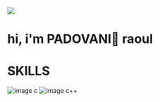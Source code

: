 
<img src="https://cdn.pixabay.com/photo/2018/09/27/09/22/artificial-intelligence-3706562_1280.jpg">
<h1>hi, i'm PADOVANI🤌 raoul </h1>
<h1>SKILLS</h1>
<section>
   <img src="https://media.licdn.com/dms/image/v2/D5612AQFMxThwQn7HZg/article-cover_image-shrink_720_1280/article-cover_image-shrink_720_1280/0/1697274440798?e=2147483647&v=beta&t=QLEHZgio8uRKebsNCrjEdh3rOvVmSUa7dSYgzCPBxBo" alt="image c">
   <img src="https://img-c.udemycdn.com/course/750x422/5642330_9d84_2.jpg" alt="image c++">
</section>






<!--
**raoulpadovani/raoulpadovani** is a ✨ _special_ ✨ repository because its `README.md` (this file) appears on your GitHub profile.

Here are some ideas to get you started:

- 🔭 I’m currently working on ...
- 🌱 I’m currently learning ...
- 👯 I’m looking to collaborate on ...
- 🤔 I’m looking for help with ...
- 💬 Ask me about ...
- 📫 How to reach me: ...
- 😄 Pronouns: ...
- ⚡ Fun fact: ...
-->
